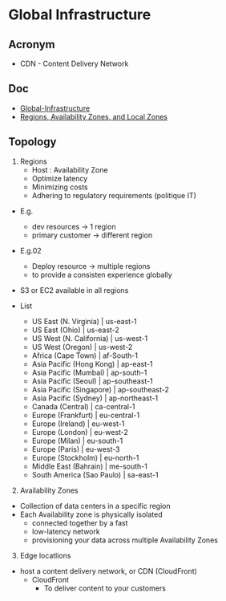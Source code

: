 # Global Infrastructure

## Acronym
* CDN - Content Delivery Network

## Doc
* [Global-Infrastructure](https://aws.amazon.com/about-aws/global-infrastructure/)
* [Regions, Availability Zones, and Local Zones](https://docs.aws.amazon.com/AmazonRDS/latest/UserGuide/Concepts.RegionsAndAvailabilityZones.html)

## Topology
1) Regions
	* Host : Availability Zone
    * Optimize latency
    * Minimizing costs
    * Adhering to regulatory requirements (politique IT)
* E.g.
	* dev resources -> 1 region
    * primary customer -> different region
* E.g.02
	* Deploy resource -> multiple regions
    * to provide a consisten experience globally
* S3 or EC2 available in all regions

* List
	* US East (N. Virginia) | us-east-1
	* US East (Ohio) | us-east-2
	* US West (N. California) | us-west-1
	* US West (Oregon) | us-west-2
	* Africa (Cape Town) | af-South-1
	* Asia Pacific (Hong Kong) | ap-east-1
	* Asia Pacific (Mumbai) | ap-south-1
	* Asia Pacific (Seoul) | ap-southeast-1
	* Asia Pacific (Singapore) | ap-southeast-2
	* Asia Pacific (Sydney) | ap-northeast-1
	* Canada (Central) | ca-central-1
	* Europe (Frankfurt) | eu-central-1
	* Europe (Ireland) | eu-west-1
	* Europe (London) | eu-west-2
	* Europe (Milan) | eu-south-1
	* Europe (Paris) | eu-west-3
	* Europe (Stockholm) | eu-north-1
	* Middle East (Bahrain) | me-south-1
	* South America (Sao Paulo) | sa-east-1

2) Availability Zones
* Collection of data centers in a specific region
* Each Availability zone is physically isolated
	* connected together by a fast
    * low-latency network
    * provisioning your data across multiple Availability Zones

3) Edge locatlions
* host a content delivery network, or CDN (CloudFront)
	* CloudFront
    	* To deliver content to your customers

